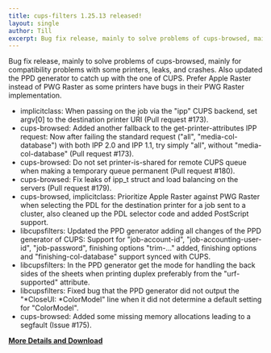 ```yaml
---
title: cups-filters 1.25.13 released!
layout: single
author: Till
excerpt: Bug fix release, mainly to solve problems of cups-browsed, mainly for compatibility problems with some printers, leaks, and crashes. Also updated the PPD generator to catch up with the one of CUPS. Prefer Apple Raster instead of PWG Raster as some printers have bugs in their PWG Raster implementation.
---
```

Bug fix release, mainly to solve problems of cups-browsed, mainly for compatibility problems with some printers, leaks, and crashes. Also updated the PPD generator to catch up with the one of CUPS. Prefer Apple Raster instead of PWG Raster as some printers have bugs in their PWG Raster implementation.
- implicitclass: When passing on the job via the "ipp" CUPS backend, set argv[0] to the destination printer URI (Pull request #173).
- cups-browsed: Added another fallback to the get-printer-attributes IPP request: Now after failing the standard request ("all", "media-col-database") with both IPP 2.0 and IPP 1.1, try simply "all", without "media-col-database" (Pull request #173).
- cups-browsed: Do not set printer-is-shared for remote CUPS queue when making a temporary queue permanent (Pull request #180).
- cups-browsed: Fix leaks of ipp_t struct and load balancing on the servers (Pull request #179).
- cups-browsed, implicitclass: Prioritize Apple Raster against PWG Raster when selecting the PDL for the destination printer for a job sent to a cluster, also cleaned up the PDL selector code and added PostScript support.
- libcupsfilters: Updated the PPD generator adding all changes of the PPD generator of CUPS: Support for "job-account-id", "job-accounting-user-id", "job-password", finishing options "trim-..." added, finishing options and "finishing-col-database" support synced with CUPS.
- libcupsfilters: In the PPD generator get the mode for handling the back sides of the sheets when printing duplex preferably from the "urf-supported" attribute.
- libcupsfilters: Fixed bug that the PPD generator did not output the "*CloseUI: *ColorModel" line when it did not determine a default setting for "ColorModel".
- cups-browsed: Added some missing memory allocations leading to a segfault (Issue #175).

[**More Details and Download**](https://github.com/OpenPrinting/cups-filters/releases/tag/release-1-25-13)
